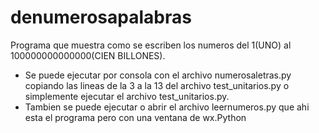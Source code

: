# denumerosapalabras
Programa que muestra como se escriben los numeros del 1(UNO) al 100000000000000(CIEN BILLONES).

- Se puede ejecutar por consola con el archivo numerosaletras.py copiando las lineas de la 3 a la 13 del archivo test_unitarios.py o simplemente ejecutar el archivo test_unitarios.py.
- Tambien se puede ejecutar o abrir el archivo leernumeros.py que ahi esta el programa pero con una ventana de wx.Python 
